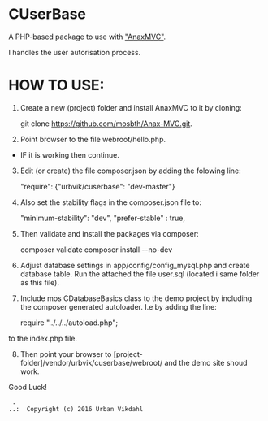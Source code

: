 CUserBase
=========

A PHP-based package to use with ["AnaxMVC"](https://github.com/mosbth/Anax-MVC).

I handles the user autorisation process.


HOW TO USE:
===========

1. Create a new (project) folder and install AnaxMVC to it by cloning:

    git clone https://github.com/mosbth/Anax-MVC.git.

2. Point browser to the file webroot/hello.php. 
- IF it is working then continue.

3. Edit (or create) the file composer.json by adding the folowing line:

    "require": {"urbvik/cuserbase": "dev-master"}

4. Also set the stability flags in the composer.json file to:

    "minimum-stability": "dev",
    "prefer-stable" : true,

5. Then validate and install the packages via composer:

    composer validate
    composer install --no-dev

6. Adjust database settings in app/config/config_mysql.php and create database table.
Run the attached the file user.sql (located i same folder as this file). 

7. Include mos CDatabaseBasics class to the demo project by including 
the composer generated autoloader. I.e by adding the line:

    require "../../../autoload.php";

to the index.php file.

8. Then point your browser to [project-folder]/vendor/urbvik/cuserbase/webroot/ 
and the demo site shoud work.

  
Good Luck!


```
 .  
..:  Copyright (c) 2016 Urban Vikdahl
```
